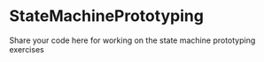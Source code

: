 # StateMachinePrototyping
Share your code here for working on the state machine prototyping exercises 
